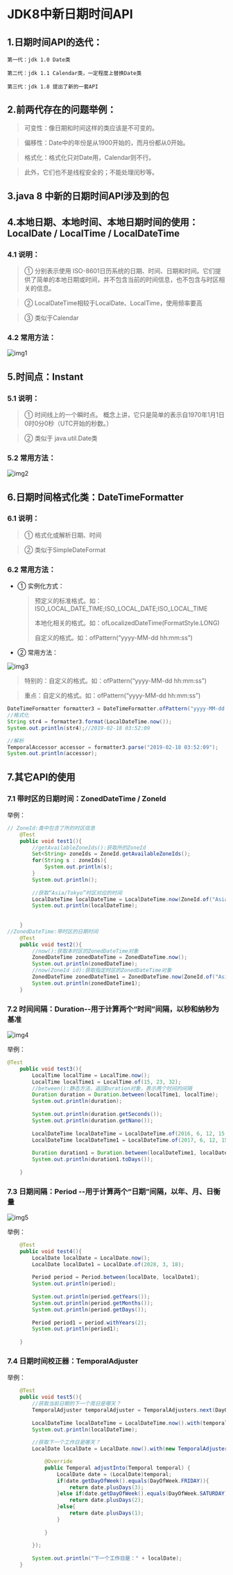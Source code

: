 # JDK8中新日期时间API

## 1.日期时间API的迭代：
`第一代：jdk 1.0 Date类`

`第二代：jdk 1.1 Calendar类，一定程度上替换Date类`

`第三代：jdk 1.8 提出了新的一套API`

## 2.前两代存在的问题举例：

>可变性：像日期和时间这样的类应该是不可变的。

>偏移性：Date中的年份是从1900开始的，而月份都从0开始。

>格式化：格式化只对Date用，Calendar则不行。

>此外，它们也不是线程安全的；不能处理闰秒等。

## 3.java 8 中新的日期时间API涉及到的包

## 4.本地日期、本地时间、本地日期时间的使用：LocalDate / LocalTime / LocalDateTime
### 4.1 说明：

>① 分别表示使用 ISO-8601日历系统的日期、时间、日期和时间。它们提供了简单的本地日期或时间，并不包含当前的时间信息，也不包含与时区相关的信息。

>② LocalDateTime相较于LocalDate、LocalTime，使用频率要高

>③ 类似于Calendar

### 4.2 常用方法：

![img1](../Chapter_7/img/ch7-4-1.bmp)

## 5.时间点：Instant
### 5.1 说明：
>① 时间线上的一个瞬时点。 概念上讲，它只是简单的表示自1970年1月1日0时0分0秒（UTC开始的秒数。）

>② 类似于 java.util.Date类

### 5.2 常用方法：
![img2](../Chapter_7/img/ch7-4-2.bmp)

## 6.日期时间格式化类：DateTimeFormatter
### 6.1 说明：
>① 格式化或解析日期、时间

>② 类似于SimpleDateFormat
### 6.2 常用方法：



* ① 实例化方式：


  >预定义的标准格式。如：ISO_LOCAL_DATE_TIME;ISO_LOCAL_DATE;ISO_LOCAL_TIME
  >
  >本地化相关的格式。如：ofLocalizedDateTime(FormatStyle.LONG)
  >
  >自定义的格式。如：ofPattern(“yyyy-MM-dd hh:mm:ss”)

* ② 常用方法：

![img3](../Chapter_7/img/ch7-4-3.bmp)


  >特别的：自定义的格式。如：ofPattern(“yyyy-MM-dd hh:mm:ss”)


  >重点：自定义的格式。如：ofPattern(“yyyy-MM-dd hh:mm:ss”)

```java
DateTimeFormatter formatter3 = DateTimeFormatter.ofPattern("yyyy-MM-dd hh:mm:ss");
//格式化
String str4 = formatter3.format(LocalDateTime.now());
System.out.println(str4);//2019-02-18 03:52:09

//解析
TemporalAccessor accessor = formatter3.parse("2019-02-18 03:52:09");
System.out.println(accessor);
```
## 7.其它API的使用 
### 7.1 带时区的日期时间：ZonedDateTime / ZoneId 
举例：
```java
// ZoneId:类中包含了所的时区信息
	@Test
	public void test1(){
		//getAvailableZoneIds():获取所的ZoneId
		Set<String> zoneIds = ZoneId.getAvailableZoneIds();
		for(String s : zoneIds){
			System.out.println(s);
		}
		System.out.println();
		
		//获取“Asia/Tokyo”时区对应的时间
		LocalDateTime localDateTime = LocalDateTime.now(ZoneId.of("Asia/Tokyo"));
		System.out.println(localDateTime);
		
		
	}
//ZonedDateTime:带时区的日期时间
	@Test
	public void test2(){
		//now():获取本时区的ZonedDateTime对象
		ZonedDateTime zonedDateTime = ZonedDateTime.now();
		System.out.println(zonedDateTime);
		//now(ZoneId id):获取指定时区的ZonedDateTime对象
		ZonedDateTime zonedDateTime1 = ZonedDateTime.now(ZoneId.of("Asia/Tokyo"));
		System.out.println(zonedDateTime1);
	}
```
### 7.2 时间间隔：Duration--用于计算两个“时间”间隔，以秒和纳秒为基准

![img4](../Chapter_7/img/ch7-4-4.bmp)

举例：
```java
@Test
	public void test3(){
		LocalTime localTime = LocalTime.now();
		LocalTime localTime1 = LocalTime.of(15, 23, 32);
		//between():静态方法，返回Duration对象，表示两个时间的间隔
		Duration duration = Duration.between(localTime1, localTime);
		System.out.println(duration);
		
		System.out.println(duration.getSeconds());
		System.out.println(duration.getNano());
		
		LocalDateTime localDateTime = LocalDateTime.of(2016, 6, 12, 15, 23, 32);
		LocalDateTime localDateTime1 = LocalDateTime.of(2017, 6, 12, 15, 23, 32);
		
		Duration duration1 = Duration.between(localDateTime1, localDateTime);
		System.out.println(duration1.toDays());
		
	}
```
### 7.3 日期间隔：Period --用于计算两个“日期”间隔，以年、月、日衡量


![img5](../Chapter_7/img/ch7-4-5.bmp)

举例：
```java
	@Test
	public void test4(){
		LocalDate localDate = LocalDate.now();
		LocalDate localDate1 = LocalDate.of(2028, 3, 18);
		
		Period period = Period.between(localDate, localDate1);
		System.out.println(period);
		
		System.out.println(period.getYears());
		System.out.println(period.getMonths());
		System.out.println(period.getDays());
		
		Period period1 = period.withYears(2);
		System.out.println(period1);
		
	}
```
### 7.4 日期时间校正器：TemporalAdjuster
举例：
```java
	@Test
	public void test5(){
		//获取当前日期的下一个周日是哪天？
		TemporalAdjuster temporalAdjuster = TemporalAdjusters.next(DayOfWeek.SUNDAY);
		
		LocalDateTime localDateTime = LocalDateTime.now().with(temporalAdjuster);
		System.out.println(localDateTime);
		
		//获取下一个工作日是哪天？
		LocalDate localDate = LocalDate.now().with(new TemporalAdjuster(){

			@Override
			public Temporal adjustInto(Temporal temporal) {
				LocalDate date = (LocalDate)temporal;
				if(date.getDayOfWeek().equals(DayOfWeek.FRIDAY)){
					return date.plusDays(3);
				}else if(date.getDayOfWeek().equals(DayOfWeek.SATURDAY)){
					return date.plusDays(2);
				}else{
					return date.plusDays(1);
				}
					
			}
			
		});
		
		System.out.println("下一个工作日是：" + localDate);
	}

```








